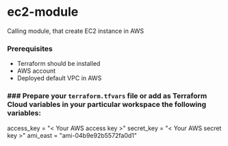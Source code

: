 # ec2-module
Calling module, that create EC2 instance in AWS

### Prerequisites
- Terraform should be installed
- AWS account
- Deployed default VPC in AWS

### ### Prepare your `terraform.tfvars` file or add as Terraform Cloud variables in your particular workspace the following variables:

access_key = "< Your AWS access key >"
secret_key = "< Your AWS secret key >"
ami_east   = "ami-04b9e92b5572fa0d1"
